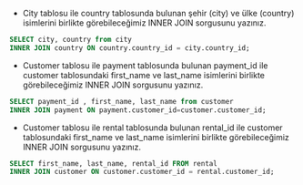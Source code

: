 - City tablosu ile country tablosunda bulunan şehir (city) ve ülke (country) isimlerini birlikte görebileceğimiz INNER JOIN sorgusunu yazınız.
```SQL
SELECT city, country from city
INNER JOIN country ON country.country_id = city.country_id;
```
- Customer tablosu ile payment tablosunda bulunan payment_id ile customer tablosundaki first_name ve last_name isimlerini birlikte görebileceğimiz INNER JOIN sorgusunu yazınız.
```SQL
SELECT payment_id , first_name, last_name from customer
INNER JOIN payment ON payment.customer_id=customer.customer_id;
```
- Customer tablosu ile rental tablosunda bulunan rental_id ile customer tablosundaki first_name ve last_name isimlerini birlikte görebileceğimiz INNER JOIN sorgusunu yazınız.
```SQL
SELECT first_name, last_name, rental_id FROM rental
INNER JOIN customer ON customer.customer_id = rental.customer_id;
```